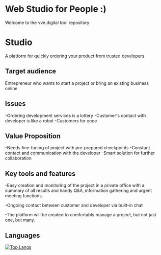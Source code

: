 # Web Studio for People :)

Welcome to the vve.digital tool repository

# Studio

A platform for quickly ordering your product from trusted developers

## Target audience

Entrepreneur who wants to start a project or bring an existing business online

## Issues

-Ordering development services is a lottery
-Customer's contact with developer is like a robot
-Customers for once

## Value Proposition

-Needs fine-tuning of project with pre-prepared checkpoints
-Constant contact and communication with the developer
-Smart solution for further collaboration

## Key tools and features

-Easy creation and monitoring of the project in a private office with a summary of all results and handy Q&A, information gathering and urgent meeting functions

-Ongoing contact between customer and developer via built-in chat

-The platform will be created to comfortably manage a project, but not just one, but many.

## Languages
[![Top Langs](https://github-readme-stats.vercel.app/api/top-langs/?username=anuraghazra&layout=compact)](https://github.com/anuraghazra/github-readme-stats)
